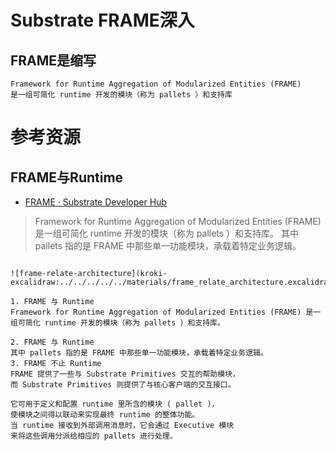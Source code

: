 # Substrate FRAME深入

<!--ts-->
<!--te-->

## FRAME是缩写

```admonish hot title='frame还是FRAME'
Framework for Runtime Aggregation of Modularized Entities (FRAME) 
是一组可简化 runtime 开发的模块（称为 pallets ）和支持库
```

# 参考资源

## FRAME与Runtime

- [FRAME · Substrate Developer Hub](https://core.tetcoin.org/docs/zh-CN/knowledgebase/runtime/frame)

> Framework for Runtime Aggregation of Modularized Entities (FRAME) 是一组可简化 runtime 开发的模块（称为 pallets ）和支持库。 其中 pallets
> 指的是 FRAME 中那些单一功能模块，承载着特定业务逻辑。

```admonish tip title='厘清FRAME、RUNTIME和pallet的关系'

![frame-relate-architecture](kroki-excalidraw:../../../../../materials/frame_relate_architecture.excalidraw)

1. FRAME 与 Runtime
Framework for Runtime Aggregation of Modularized Entities (FRAME) 是一组可简化 runtime 开发的模块（称为 pallets ）和支持库。 

2. FRAME 与 Runtime
其中 pallets 指的是 FRAME 中那些单一功能模块，承载着特定业务逻辑。
3. FRAME 不止 Runtime
FRAME 提供了一些与 Substrate Primitives 交互的帮助模块，
而 Substrate Primitives 则提供了与核心客户端的交互接口。
```

```admonish info title='Runtime 库把所有 pallets 组件整合起来。 '
它可用于定义和配置 runtime 里所含的模块 ( pallet )，
使模块之间得以联动来实现最终 runtime 的整体功能。 
当 runtime 接收到外部调用消息时，它会通过 Executive 模块
来将这些调用分派给相应的 pallets 进行处理。
```
